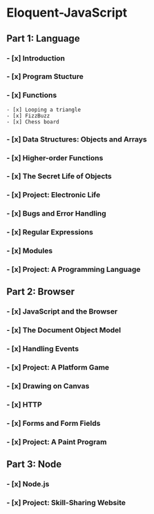 # Eloquent-JavaScript

## Part 1: Language

### - [x] Introduction
### - [x] Program Stucture
### - [x] Functions
    - [x] Looping a triangle
    - [x] FizzBuzz
    - [x] Chess board

### - [x] Data Structures: Objects and Arrays
### - [x] Higher-order Functions
### - [x] The Secret Life of Objects
### - [x] Project: Electronic Life
### - [x] Bugs and Error Handling
### - [x] Regular Expressions
### - [x] Modules
### - [x] Project: A Programming Language


## Part 2: Browser

### - [x] JavaScript and the Browser
### - [x] The Document Object Model
### - [x] Handling Events
### - [x] Project: A Platform Game
### - [x] Drawing on Canvas
### - [x] HTTP
### - [x] Forms and Form Fields
### - [x] Project: A Paint Program


## Part 3: Node

### - [x] Node.js
### - [x] Project: Skill-Sharing Website 
